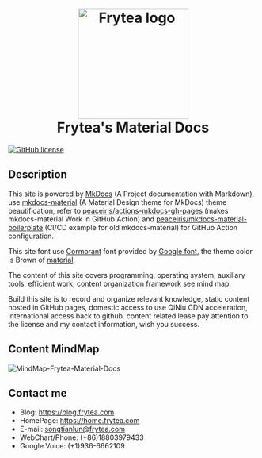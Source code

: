 <h1 align="center">
<img src="https://imagehost-cdn.frytea.com/images/2019/11/24/Frytea-logo-green-3x.png" alt="Frytea logo" width="223">
<br>Frytea's Material Docs
</h1>

[![GitHub license](https://img.shields.io/github/license/songtianlun/frytea-docs)](https://github.com/songtianlun/frytea-docs/blob/master/LICENSE)

<!-- https://shields.io/ -->
<!-- https://microbadger.com/ -->

## Description

This site is powered by [MkDocs] (A Project documentation with Markdown), use [mkdocs-material] (A Material Design theme for MkDocs) theme beautification, refer to [peaceiris/actions-mkdocs-gh-pages] (makes mkdocs-material Work in GitHub Action) and [peaceiris/mkdocs-material-boilerplate] (CI/CD example for old mkdocs-material) for GitHub Action configuration.

This site font use [Cormorant] font provided by [Google font], the theme color is Brown of [material]. 

The content of this site covers programming, operating system, auxiliary tools, efficient work, content organization framework see mind map.

Build this site is to record and organize relevant knowledge, static content hosted in GitHub pages, domestic access to use QiNiu CDN acceleration, international access back to github. content related lease pay attention to the license and my contact information, wish you success.

## Content MindMap

![MindMap-Frytea-Material-Docs](https://imagehost-cdn.frytea.com/images/2019/12/03/MindMap-Frytea-Material-Docs.png)


## Contact me

 - Blog: <https://blog.frytea.com>
 - HomePage: <https://home.frytea.com>
 - E-mail: <songtianlun@frytea.com>
 - WebChart/Phone: (+86)18803979433
 - Google Voice: (+1)936-6662109
 
[MkDocs]: https://www.mkdocs.org
[mkdocs-material]: https://squidfunk.github.io/mkdocs-material/
[peaceiris/actions-mkdocs-gh-pages]: https://github.com/peaceiris/actions-mkdocs-gh-pages
[peaceiris/mkdocs-material-boilerplate]: https://github.com/peaceiris/mkdocs-material-boilerplate
[Cormorant]: https://fonts.google.com/specimen/Cormorant
[Google font]: https://fonts.google.com
[material]: https://material.io
